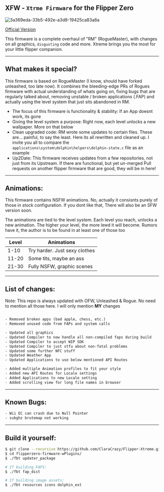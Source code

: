 ## XFW - `Xtrme Firmware` for the Flipper Zero
![3a369eda-33b5-492e-a3d8-19425ca83a8a](https://user-images.githubusercontent.com/55334727/208327285-07abf8e9-7f11-491e-8c17-6fbbae4a5752.png)

[Official Version](https://github.com/flipperdevices/flipperzero-firmware)


This firmware is a complete overhaul of "RM" (RogueMaster), with changes on all graphics, `disgusting` code and more. Xtreme brings you the most for your little flipper companion.

-----

## What makes it special?

This firmware is based on RogueMaster (I know, should have forked unleashed, too late now). It combines the bleeding-edge PRs of Rogues firmware with actual understanding of whats going on, fixing bugs that are regularly talked about, removing unstable / broken applications (.FAP) and actually using the level system that just sits abandoned in RM.

- The focus of this firmware is functionality & stability: If an App doesnt work, its gone
- Giving the level system a purpose: Right now, each level unlocks a new wallpaper. More on that below
- Clean upgraded code: RM wrote some updates to certain files. These are... painful, to say the least. Here its all rewritten and cleaned up. I invite you all to compare the `applications\system\dolphin\helpers\dolphin-state.c` file as an example
- Up2Date: This firmware receives updates from a few repositories, not just from its Upstream. If there are functional, but yet un-merged Pull requests on another flipper firmware that are good, they will be in here!


-----

## Animations:

This firmware contains NSFW animations. No, actually it consisnts purely of those in stock configuration. If you dont like that, There will also be an SFW version soon.

The animations are tied to the level system. Each level you reach, unlocks a new animation. The higher your level, the more lewd it will become. Rumors have it, the author is to be found in at least one of those too

| Level  | Animations |
| ------------- | ------------- |
| 1-10  | Try harder. Just sexy clothes |
| 11-20 | Some tits, maybe an ass |
| 21-30 | Fully NSFW, graphic scenes |
-----

## List of changes:

Note: This repo is always updated with OFW, Unleashed & Rogue. No need to mention all those here. I will only mention **MY** changes

```txt

- Removed broken apps (bad apple, chess, etc.)
- Removed unused code from FAPs and system calls

- Updated all graphics
- Updated Compiler to now handle all non-compiled faps during build
- Updated Compiler to accept WIP SDK 
- Updated Compiler to just stfu about non-fatal problems
- Updated some further NFC stuff
- Updated Weather App
- Updated Applications to use below mentioned API Routes

- Added multiple Animation profiles to fit your style
- Added new API Routes for Locale settings
- Added Applications to new Locale setting
- Added scrolling view for long file names in browser
```

----

## Known Bugs:

```txt
- Wii EC can crash due to Null Pointer
- subghz brutemap not working
```

----

## Build it yourself:

```bash
$ git clone --recursive https://github.com/ClaraCrazy/Flipper-Xtreme.git
$ cd flipperzero-firmware-wPlugins/
$ ./fbt updater_package

# If building FAPS:
$ ./fbt fap_dist

# If building image assets:
$ ./fbt resources icons dolphin_ext
```
